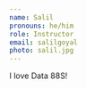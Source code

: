 ```yaml
---
name: Salil
pronouns: he/him
role: Instructor
email: salilgoyal
photo: salil.jpg
---
```


I love Data 88S!

